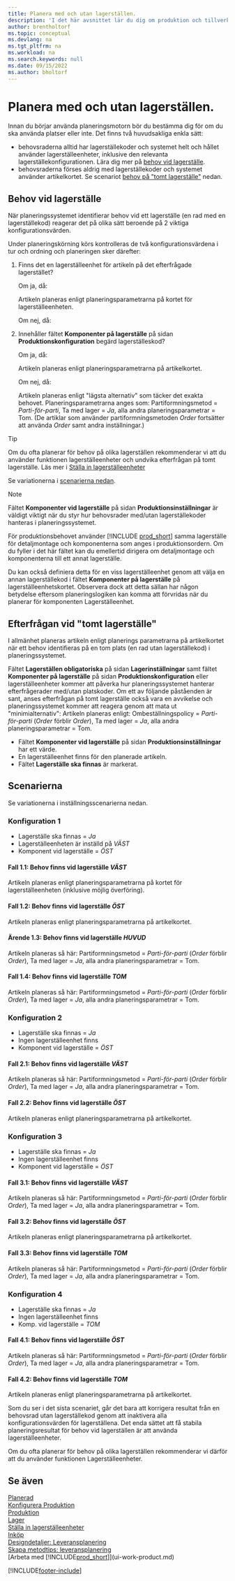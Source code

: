```yaml
---
title: Planera med och utan lagerställen.
description: 'I det här avsnittet lär du dig om produktion och tillverkning, inklusive leveransplanering, i Business Central.'
author: brentholtorf
ms.topic: conceptual
ms.devlang: na
ms.tgt_pltfrm: na
ms.workload: na
ms.search.keywords: null
ms.date: 09/15/2022
ms.author: bholtorf
---
```

# <a name="planning-with-or-without-locations"></a>Planera med och utan lagerställen.

Innan du börjar använda planeringsmotorn bör du bestämma dig för om du ska använda platser eller inte. Det finns två huvudsakliga enkla sätt:

* behovsraderna alltid har lagerställekoder och systemet helt och hållet använder lagerställeenheter, inklusive den relevanta lagerställekonfigurationen. Lära dig mer på [behov vid lagerställe](#demand-at-location).  
* behovsraderna förses aldrig med lagerställekoder och systemet använder artikelkortet. Se scenariot [behov på "tomt lagerställe"](#demand-at-blank-location) nedan.

## <a name="demand-at-location"></a>Behov vid lagerställe

När planeringssystemet identifierar behov vid ett lagerställe (en rad med en lagerställekod) reagerar det på olika sätt beroende på 2 viktiga konfigurationsvärden.  

Under planeringskörning körs kontrolleras de två konfigurationsvärdena i tur och ordning och planeringen sker därefter:  

1. Finns det en lagerställeenhet för artikeln på det efterfrågade lagerstället?  

    Om ja, då:  

    Artikeln planeras enligt planeringsparametrarna på kortet för lagerställeenheten.  

    Om nej, då:  

2. Innehåller fältet **Komponenter på lagerställe** på sidan **Produktionskonfiguration** begärd lagerställeskod?  

    Om ja, då:  

    Artikeln planeras enligt planeringsparametrarna på artikelkortet.  

    Om nej, då:  

    Artikeln planeras enligt "lägsta alternativ" som täcker det exakta behovet. Planeringsparametrarna anges som: Partiformningsmetod = *Parti-för-parti*, Ta med lager = *Ja*, alla andra planeringsparametrar = Tom. (De artiklar som använder partiformningsmetoden  *Order* fortsätter att använda  *Order* samt andra inställningar.)

> [!TIP]
> Om du ofta planerar för behov på olika lagerställen rekommenderar vi att du använder funktionen lagerställeenheter och undvika efterfrågan på tomt lagerställe. Läs mer i [Ställa in lagerställeenheter](inventory-how-to-set-up-stockkeeping-units.md)

Se variationerna i [scenarierna nedan](#scenarios).

> [!NOTE]
> Fältet **Komponenter vid lagerställe** på sidan **Produktionsinställningar** är väldigt viktigt när du styr hur behovsrader med/utan lagerställekoder hanteras i planeringssystemet.
>
> För produktionsbehovet använder [!INCLUDE [prod_short](includes/prod_short.md)] samma lagerställe för detaljmontage och komponenterna som anges i produktionsordern. Om du fyller i det här fältet kan du emellertid dirigera om detaljmontage och komponenterna till ett annat lagerställe.
>
> Du kan också definiera detta för en viss lagerställeenhet genom att välja en annan lagerställekod i fältet **Komponenter på lagerställe** på lagerställeenhetskortet. Observera dock att detta sällan har någon betydelse eftersom planeringslogiken kan komma att förvridas när du planerar för komponenten Lagerställeenhet.

## <a name="demand-at-blank-location"></a>Efterfrågan vid "tomt lagerställe"

I allmänhet planeras artikeln enligt planerings parametrarna på artikelkortet när ett behov identifieras på en tom plats (en rad utan lagerställekod) i planeringssystemet.

Fältet **Lagerställen obligatoriska** på sidan **Lagerinställningar** samt fältet **Komponenter på lagerställe** på sidan **Produktionskonfiguration** eller lagerställeenheter kommer att påverka hur planeringssystemet hanterar efterfrågerader med/utan platskoder. Om ett av följande påståenden är sant, anses efterfrågan på tomt lagerställe också vara en avvikelse och planeringssystemet kommer att reagera genom att mata ut "minimialternativ": Artikeln planeras enligt: Ombeställningspolicy = *Parti-för-parti* (*Order* förblir *Order*), Ta med lager = *Ja*, alla andra planeringsparametrar = Tom.

* Fältet **Komponenter vid lagerställe** på sidan **Produktionsinställningar** har ett värde.
* En lagerställeenhet finns för den planerade artikeln.
* Fältet **Lagerställe ska finnas** är markerat.

## <a name="scenarios"></a>Scenarierna

Se variationerna i inställningsscenarierna nedan.

### <a name="setup-1"></a>Konfiguration 1

* Lagerställe ska finnas = *Ja*  
* Lagerställeenheten är inställd på *VÄST*  
* Komponent vid lagerställe = *ÖST*  

#### <a name="case-11-demand-is-at-west-location"></a>Fall 1.1: Behov finns vid lagerställe *VÄST*

Artikeln planeras enligt planeringsparametrarna på kortet för lagerställeenheten (inklusive möjlig överföring).

#### <a name="case-12-demand-is-at-east-location"></a>Fall 1.2: Behov finns vid lagerställe *ÖST*

Artikeln planeras enligt planeringsparametrarna på artikelkortet.

#### <a name="case-13-demand-is-at-main-location"></a>Ärende 1.3: Behov finns vid lagerställe *HUVUD*

Artikeln planeras så här: Partiformningsmetod = *Parti-för-parti* (*Order* förblir *Order*), Ta med lager = *Ja*, alla andra planeringsparametrar = Tom.

#### <a name="case-14-demand-is-at-blank-location"></a>Fall 1.4: Behov finns vid lagerställe *TOM*

Artikeln planeras så här: Partiformningsmetod = *Parti-för-parti* (*Order* förblir *Order*), Ta med lager = *Ja*, alla andra planeringsparametrar = Tom.

### <a name="setup-2"></a>Konfiguration 2

* Lagerställe ska finnas = *Ja*  
* Ingen lagerställeenhet finns  
* Komponent vid lagerställe = *ÖST*  

#### <a name="case-21-demand-is-at-west-location"></a>Fall 2.1: Behov finns vid lagerställe *VÄST*

Artikeln planeras så här: Partiformningsmetod = *Parti-för-parti* (*Order* förblir *Order*), Ta med lager = *Ja*, alla andra planeringsparametrar = Tom.

#### <a name="case-22-demand-is-at-east-location"></a>Fall 2.2: Behov finns vid lagerställe *ÖST*

Artikeln planeras enligt planeringsparametrarna på artikelkortet.  

### <a name="setup-3"></a>Konfiguration 3

* Lagerställe ska finnas = *Ja*  
* Ingen lagerställeenhet finns  
* Komponent vid lagerställe = *ÖST*  

#### <a name="case-31-demand-is-at-west-location"></a>Fall 3.1: Behov finns vid lagerställe *VÄST*

Artikeln planeras så här: Partiformningsmetod = *Parti-för-parti* (*Order* förblir *Order*), Ta med lager = *Ja*, alla andra planeringsparametrar = Tom.

#### <a name="case-32-demand-is-at-east-location"></a>Fall 3.2: Behov finns vid lagerställe *ÖST*

Artikeln planeras enligt planeringsparametrarna på artikelkortet.  

#### <a name="case-33-demand-is-at-blank-location"></a>Fall 3.3: Behov finns vid lagerställe *TOM*

Artikeln planeras så här: Partiformningsmetod = *Parti-för-parti* (*Order* förblir *Order*), Ta med lager = *Ja*, alla andra planeringsparametrar = Tom.

### <a name="setup-4"></a>Konfiguration 4

* Lagerställe ska finnas = *Ja*  
* Ingen lagerställeenhet finns  
* Komp. vid lagerställe = *TOM*  

#### <a name="case-41-demand-is-at-east-location"></a>Fall 4.1: Behov finns vid lagerställe *ÖST*

Artikeln planeras så här: Partiformningsmetod = *Parti-för-parti* (*Order* förblir *Order*), Ta med lager = *Ja*, alla andra planeringsparametrar = Tom.

#### <a name="case-42-demand-is-at-blank-location"></a>Fall 4.2: Behov finns vid lagerställe *TOM*

Artikeln planeras enligt planeringsparametrarna på artikelkortet.

Som du ser i det sista scenariet, går det bara att korrigera resultat från en behovsrad utan lagerställekod genom att inaktivera alla konfigurationsvärden för lagerställena. Det enda sättet att få stabila planeringsresultat för behov vid lagerställen är att använda lagerställeenheter.  

Om du ofta planerar för behov på olika lagerställen rekommenderar vi därför att du använder funktionen Lagerställeenheter.

## <a name="see-also"></a>Se även

[Planerad](production-planning.md)  
[Konfigurera Produktion](production-configure-production-processes.md)  
[Produktion](production-manage-manufacturing.md)  
[Lager](inventory-manage-inventory.md)  
[Ställa in lagerställeenheter](inventory-how-to-set-up-stockkeeping-units.md)  
[Inköp](purchasing-manage-purchasing.md)  
[Designdetaljer: Leveransplanering](design-details-supply-planning.md)  
[Skapa metodtips: leveransplanering](setup-best-practices-supply-planning.md)  
[Arbeta med [!INCLUDE[prod_short](includes/prod_short.md)]](ui-work-product.md)  

[!INCLUDE[footer-include](includes/footer-banner.md)]
